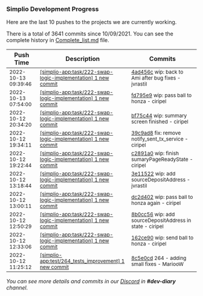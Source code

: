 
### Simplio Development Progress

Here are the last 10 pushes to the projects we are currently working.

There is a total of 3641 commits since 10/09/2021. You can see the complete history in
 [Complete_list.md](Complete_list.md) file.

| Push Time | Description | Commits |
| --- | --- | --- |
| <sub>2022-10-13 09:39:46</sub> | <sub>[[simplio-app:task/222\-swap\-logic\-implementation] 1 new commit](https://github.com/SimplioOfficial/simplio-app/commit/4ad456cb4128d0cbed3acb8f165f7c4a71d11706)</sub> | <sub>[4ad456c](https://github.com/SimplioOfficial/simplio-app/commit/4ad456cb4128d0cbed3acb8f165f7c4a71d11706) wip: back to Ami after bug fixes - jvrastil</sub> |
| <sub>2022-10-13 07:54:00</sub> | <sub>[[simplio-app:task/222\-swap\-logic\-implementation] 1 new commit](https://github.com/SimplioOfficial/simplio-app/commit/fd795e9e406bf3c2d717a9e532f24ae600f689b8)</sub> | <sub>[fd795e9](https://github.com/SimplioOfficial/simplio-app/commit/fd795e9e406bf3c2d717a9e532f24ae600f689b8) wip: pass ball to honza - ciripel</sub> |
| <sub>2022-10-12 20:34:20</sub> | <sub>[[simplio-app:task/222\-swap\-logic\-implementation] 1 new commit](https://github.com/SimplioOfficial/simplio-app/commit/bf75c44a38d7de37e52ee9cc754bdbc9faf814dc)</sub> | <sub>[bf75c44](https://github.com/SimplioOfficial/simplio-app/commit/bf75c44a38d7de37e52ee9cc754bdbc9faf814dc) wip: summary screen finished - ciripel</sub> |
| <sub>2022-10-12 19:34:11</sub> | <sub>[[simplio-app:task/222\-swap\-logic\-implementation] 1 new commit](https://github.com/SimplioOfficial/simplio-app/commit/39c9ad83c7371542cf0f5cda760525010f248da6)</sub> | <sub>[39c9ad8](https://github.com/SimplioOfficial/simplio-app/commit/39c9ad83c7371542cf0f5cda760525010f248da6) fix: remove notify_sent_tx_service - ciripel</sub> |
| <sub>2022-10-12 19:22:44</sub> | <sub>[[simplio-app:task/222\-swap\-logic\-implementation] 1 new commit](https://github.com/SimplioOfficial/simplio-app/commit/c2891a042a82b16874c097a20adbfcba914eb976)</sub> | <sub>[c2891a0](https://github.com/SimplioOfficial/simplio-app/commit/c2891a042a82b16874c097a20adbfcba914eb976) wip: finish sumaryPageReadyState - ciripel</sub> |
| <sub>2022-10-12 13:18:44</sub> | <sub>[[simplio-app:task/222\-swap\-logic\-implementation] 1 new commit](https://github.com/SimplioOfficial/simplio-app/commit/3e11522fc5e0a99a09074e93aa071a61a11d369c)</sub> | <sub>[3e11522](https://github.com/SimplioOfficial/simplio-app/commit/3e11522fc5e0a99a09074e93aa071a61a11d369c) wip: add sourceDepositAddress - jvrastil</sub> |
| <sub>2022-10-12 13:00:11</sub> | <sub>[[simplio-app:task/222\-swap\-logic\-implementation] 1 new commit](https://github.com/SimplioOfficial/simplio-app/commit/dc2d4027fac0c782b7ce23fec25d731b290f4777)</sub> | <sub>[dc2d402](https://github.com/SimplioOfficial/simplio-app/commit/dc2d4027fac0c782b7ce23fec25d731b290f4777) wip: pass ball to honza again - ciripel</sub> |
| <sub>2022-10-12 12:50:29</sub> | <sub>[[simplio-app:task/222\-swap\-logic\-implementation] 1 new commit](https://github.com/SimplioOfficial/simplio-app/commit/8b0cc56727d318420774d49ee5a5630c0be8f5e7)</sub> | <sub>[8b0cc56](https://github.com/SimplioOfficial/simplio-app/commit/8b0cc56727d318420774d49ee5a5630c0be8f5e7) wip: add sourceDepositAddress in state - ciripel</sub> |
| <sub>2022-10-12 12:33:06</sub> | <sub>[[simplio-app:task/222\-swap\-logic\-implementation] 1 new commit](https://github.com/SimplioOfficial/simplio-app/commit/162ce90c4abf85ece45c023679595c2dba8a8c30)</sub> | <sub>[162ce90](https://github.com/SimplioOfficial/simplio-app/commit/162ce90c4abf85ece45c023679595c2dba8a8c30) wip: send ball to honza - ciripel</sub> |
| <sub>2022-10-12 11:25:12</sub> | <sub>[[simplio-app:test/264\_tests\_improvement] 1 new commit](https://github.com/SimplioOfficial/simplio-app/commit/8c5e0cd6483ee9f1b80aff8f082a3b011fb6ad09)</sub> | <sub>[8c5e0cd](https://github.com/SimplioOfficial/simplio-app/commit/8c5e0cd6483ee9f1b80aff8f082a3b011fb6ad09) 264 - adding small fixes - MariooW</sub> |

_You can see more details and commits in our [Discord](https://discord.gg/aKhjuwZmdP) in **#dev-diary** channel._
